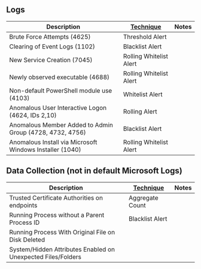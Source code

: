 ## Logs

| Description                                              | [Technique](/Detection-Methods.md) | Notes |
| -------------------------------------------------------- | ------------------------------------------------------- | ----- |
| Brute Force Attempts (4625)                              | Threshold Alert                                         |       |
| Clearing of Event Logs (1102)                            | Blacklist Alert                                         |       |
| New Service Creation (7045)                              | Rolling Whitelist Alert                                 |       |
| Newly observed executable (4688)                         | Rolling Whitelist Alert                                 |       |
| Non-default PowerShell module use (4103)                 | Whitelist Alert                                         |       |
| Anomalous User Interactive Logon (4624, IDs 2,10)        | Rolling Alert                                           |       |
| Anomalous Member Added to Admin Group (4728, 4732, 4756) | Blacklist Alert                                         |       |
| Anomalous Install via Microsoft Windows Installer (1040) | Rolling Whitelist Alert                                 |       |


## Data Collection (not in default Microsoft Logs)

| Description                                                  | [Technique](/Detection-Methods.md) | Notes |
| ------------------------------------------------------------ | ------------------------------------------------------- | ----- |
| Trusted Certificate Authorities on endpoints                 | Aggregate Count                                         |       |
| Running Process without a Parent Process ID                  | Blacklist Alert                                         |       |
| Running Process With Original File on Disk Deleted           |                                                         |       |
| System/Hidden Attributes Enabled on Unexpected Files/Folders |                                                         |       |

